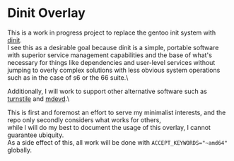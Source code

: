 # Dinit Overlay
This is a work in progress project to replace the gentoo init system with [dinit](https://github.com/davmac314/dinit).\
I see this as a desirable goal because dinit is a simple, portable software with superior service management capabilities
and the base of what's necessary for things like dependencies and user-level services
without jumping to overly complex solutions with less obvious system operations such as in the case of s6 or the 66 suite.\

Additionally, I will work to support other alternative software such as [turnstile](https://github.com/chimera-linux/turnstile) and [mdevd](https://github.com/skarnet/mdevd).\

This is first and foremost an effort to serve my minimalist interests, and the repo only secondly considers what works for others,\
while I will do my best to document the usage of this overlay, I cannot guarantee ubiquity.\
As a side effect of this, all work will be done with `ACCEPT_KEYWORDS="~amd64"` globally.
